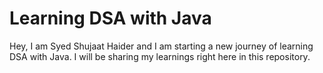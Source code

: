 # Learning DSA with Java

Hey, I am Syed Shujaat Haider and I am starting a new journey of learning DSA with Java. I will be sharing my learnings right here in this repository.